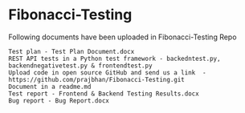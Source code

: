 # Fibonacci-Testing
Following documents have been uploaded in Fibonacci-Testing Repo

    Test plan - Test Plan Document.docx
    REST API tests in a Python test framework - backedntest.py, backendnegativetest.py & frontendtest.py
    Upload code in open source GitHub and send us a link  - https://github.com/prajbhan/Fibonacci-Testing.git
    Document in a readme.md 
   	Test report - Frontend & Backend Testing Results.docx
    Bug report - Bug Report.docx
